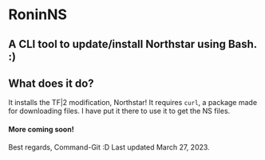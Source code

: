 # RoninNS
A CLI tool to update/install Northstar using Bash. :)
--
## What does it do?
It installs the TF|2 modification, Northstar! It requires `curl`, a package made for downloading files. I have put it there to use it to get the NS files.
#### More coming soon!
Best regards,
Command-Git :D
Last updated March 27, 2023.